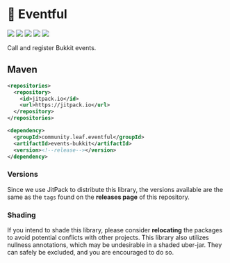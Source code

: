 <!-- Badges Config -->

[jitpack]: https://jitpack.io/#community.leaf/eventful "Get maven artifacts on JitPack"
[jitpack-version-badge]: https://jitpack.io/v/community.leaf/eventful.svg

[jitpack-downloads]: https://jitpack.io/#community.leaf/eventful "JitPack downloads this month"
[jitpack-downloads-badge]: https://img.shields.io/badge/dynamic/json?url=https://jitpack.io/api/downloads/community.leaf/eventful&label=Monthly+Downloads&query=$.month&color=ok

[license]: ./LICENSE "Project License: MPL-2.0"
[license-badge]: https://img.shields.io/badge/License-MPL--2.0-blue

[java-version]: # "Java Version: 11"
[java-version-badge]: https://img.shields.io/badge/Java-11-orange

[latest-javadoc]: https://javadoc.jitpack.io/community/leaf/eventful/eventful-parent/latest/javadoc/ "View latest javadoc"
[javadoc-badge]: https://img.shields.io/badge/dynamic/json?url=https://jitpack.io/api/builds/community.leaf/eventful/latestOk&label=Javadoc&query=$.version&color=%234D7A97

<!-- Header & Badges -->

# 🎫 Eventful

[![][jitpack-version-badge]][jitpack]
[![][jitpack-downloads-badge]][jitpack-downloads]
[![][license-badge]][license]
[![][java-version-badge]][java-version]
[![][javadoc-badge]][latest-javadoc]

Call and register Bukkit events.

## Maven

```xml
<repositories>
  <repository>
    <id>jitpack.io</id>
    <url>https://jitpack.io</url>
  </repository>
</repositories>
```

```xml
<dependency>
  <groupId>community.leaf.eventful</groupId>
  <artifactId>events-bukkit</artifactId>
  <version><!--release--></version>
</dependency>
```

### Versions

Since we use JitPack to distribute this library, the versions available 
are the same as the `tags` found on the **releases page** of this repository.

### Shading

If you intend to shade this library, please consider **relocating** the packages
to avoid potential conflicts with other projects. This library also utilizes
nullness annotations, which may be undesirable in a shaded uber-jar. They can
safely be excluded, and you are encouraged to do so.
